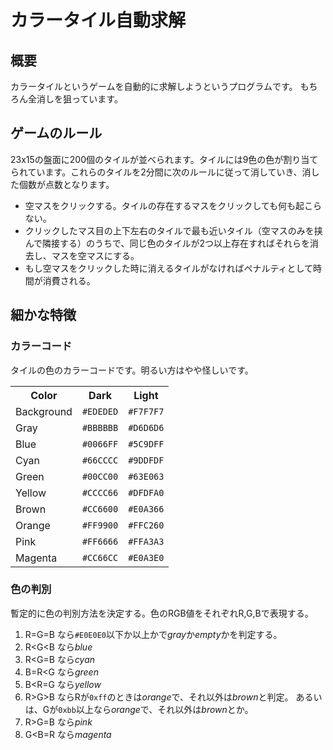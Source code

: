 # カラータイル自動求解

## 概要
カラータイルというゲームを自動的に求解しようというプログラムです。
もちろん全消しを狙っています。

## ゲームのルール
23x15の盤面に200個のタイルが並べられます。タイルには9色の色が割り当てられています。これらのタイルを2分間に次のルールに従って消していき、消した個数が点数となります。

* 空マスをクリックする。タイルの存在するマスをクリックしても何も起こらない。
* クリックしたマス目の上下左右のタイルで最も近いタイル（空マスのみを挟んで隣接する）のうちで、同じ色のタイルが2つ以上存在すればそれらを消去し、マスを空マスにする。
* もし空マスをクリックした時に消えるタイルがなければペナルティとして時間が消費される。

## 細かな特徴
### カラーコード
タイルの色のカラーコードです。明るい方はやや怪しいです。
<table>
<tr><th>Color     </th><th>Dark</th>   <th>Light  </th></tr>
<tr><td>Background</td><td><code>#EDEDED</code></td><td><code>#F7F7F7</code></td></tr>
<tr><td>Gray</td>      <td><code>#BBBBBB</code></td><td><code>#D6D6D6</code></td></tr>
<tr><td>Blue</td>      <td><code>#0066FF</code></td><td><code>#5C9DFF</code></td></tr>
<tr><td>Cyan</td>      <td><code>#66CCCC</code></td><td><code>#9DDFDF</code></td></tr>
<tr><td>Green</td>     <td><code>#00CC00</code></td><td><code>#63E063</code></td></tr>
<tr><td>Yellow</td>    <td><code>#CCCC66</code></td><td><code>#DFDFA0</code></td></tr>
<tr><td>Brown</td>     <td><code>#CC6600</code></td><td><code>#E0A366</code></td></tr>
<tr><td>Orange</td>    <td><code>#FF9900</code></td><td><code>#FFC260</code></td></tr>
<tr><td>Pink</td>      <td><code>#FF6666</code></td><td><code>#FFA3A3</code></td></tr>
<tr><td>Magenta</td>   <td><code>#CC66CC</code></td><td><code>#E0A3E0</code></td></tr>
</table>

### 色の判別
暫定的に色の判別方法を決定する。色のRGB値をそれぞれR,G,Bで表現する。

1. R=G=B なら`#E0E0E0`以下か以上かで*gray*か*empty*かを判定する。
2. R<G<B なら*blue*
3. R<G=B なら*cyan*
4. B=R<G なら*green*
5. B<R=G なら*yellow*
6. R>G>B ならRが`0xff`のときは*orange*で、それ以外は*brown*と判定。
   あるいは、Gが`0xbb`以上なら*orange*で、それ以外は*brown*とか。
7. R>G=B なら*pink*
8. G<B=R なら*magenta*
